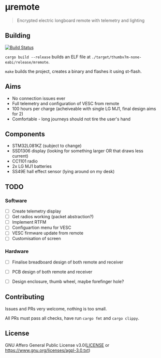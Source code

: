 #  μremote
> Encrypted electric longboard remote with telemetry and lighting

## Building
[![Build Status](https://travis-ci.org/chocol4te/mremote.svg?branch=master)](https://travis-ci.org/chocol4te/mremote)

```cargo build --release``` builds an ELF file at ```./target/thumbv7m-none-eabi/release/mremote```.

```make``` builds the project, creates a binary and flashes it using st-flash.

## Aims
* No connection issues ever
* Full telemetry and configuration of VESC from remote
* 100 hours per charge (acheiveable with single LG MJ1, final design aims for 2)
* Comfortable - long journeys should not tire the user's hand

## Components
* STM32L081KZ (subject to change)
* SSD1306 display (looking for something larger OR that draws less current)
* CC1101 radio
* 2x LG MJ1 batteries
* SS49E hall effect sensor (lying around on my desk)

## TODO
### Software
- [ ] Create telemetry display
- [ ] Get radios working (packet abstraction?)
- [ ] Implement RTFM
- [ ] Configuartion menu for VESC
- [ ] VESC firmware update from remote
- [ ] Customisation of screen

### Hardware
- [ ] Finalise breadboard design of both remote and receiver
- [ ] PCB design of both remote and receiver
- [ ] Design enclosure, thumb wheel, maybe forefinger hole?


## Contributing

Issues and PRs very welcome, nothing is too small.

All PRs must pass all checks, have run `cargo fmt` and `cargo clippy`.

## License
GNU Affero General Public License v3.0([LICENSE](LICENSE) or
  https://www.gnu.org/licenses/agpl-3.0.txt)
